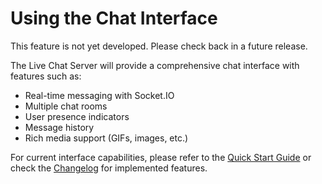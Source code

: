 # Using the Chat Interface

This feature is not yet developed. Please check back in a future release.

The Live Chat Server will provide a comprehensive chat interface with features such as:
- Real-time messaging with Socket.IO
- Multiple chat rooms
- User presence indicators
- Message history
- Rich media support (GIFs, images, etc.)

For current interface capabilities, please refer to the [Quick Start Guide](Quick-Start-Guide.md) or check the [Changelog](Changelog.md) for implemented features.
